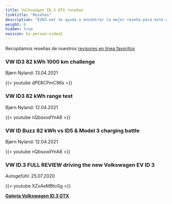 ```yaml
---
title: Volkswagen ID.3 GTX reseñas
linktitle: "Reseñas"
description: "EVKX.net te ayuda a encontrar la mejor reseña para este modelo."
weight: 6
hidden: true
navicon: bi-person-video2
---
```

Recopilamos reseñas de nuestros [revisores en línea favoritos](../../../../../guides/evreviewers/)

<div class="container text-center shadow p-2 pe-4 mb-5 bg-body-tertiary rounded border">
<h3>VW ID3 82 kWh 1000 km challenge</h3>
<p>Bjørn Nyland: 13.04.2021</p>

{{< youtube dPE8CPmC96s >}}

</div>
<div class="container text-center shadow p-2 pe-4 mb-5 bg-body-tertiary rounded border">
<h3>VW ID3 82 kWh range test</h3>
<p>Bjørn Nyland: 12.04.2021</p>

{{< youtube nQbsxodYnA8 >}}

</div>
<div class="container text-center shadow p-2 pe-4 mb-5 bg-body-tertiary rounded border">
<h3>VW ID Buzz 82 kWh vs ID5 & Model 3 charging battle</h3>
<p>Bjørn Nyland: 12.04.2021</p>

{{< youtube nQbsxodYnA8 >}}

</div>
<div class="container text-center shadow p-2 pe-4 mb-5 bg-body-tertiary rounded border">
<h3>VW ID.3 FULL REVIEW driving the new Volkswagen EV ID 3</h3>
<p>Autogefühl: 25.07.2020</p>

{{< youtube XZxAeMBtoSg >}}

</div>
<div class="mt-3 mb-3">
<a href="../gallery/" class="text-decoration-none text-black">
<strong><i class="bi-arrow-left"></i>Galería  </strong>
</a>
<a href="../" class="text-decoration-none text-black float-end">
<strong>Volkswagen ID.3 GTX <i class="bi-arrow-right"></i></strong>
</a>
</div>
